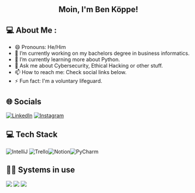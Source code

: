 <h2 align="center"> Moin, I'm Ben Köppe!</h1>

## 💻 About Me :
- 😄 Pronouns: He/Him
- 🔭 I’m currently working on my bachelors degree in business informatics.
- 🌱 I’m currently learning more about Python.
- 💬 Ask me about Cybersecurity, Ethical Hacking or other stuff.
- 📫 How to reach me: Check social links below.
- ⚡ Fun fact: I'm a voluntary lifeguard.

## 🌐 Socials
[![LinkedIn](https://img.shields.io/badge/LinkedIn-0077B5?style=for-the-badge&logo=linkedin&logoColor=white)](https://linkedin.com/in/benkoeppe) [![Instagram](https://img.shields.io/badge/Instagram-E4405F?style=for-the-badge&logo=instagram&logoColor=white)](https://instagram.com/benkoeppe)

## 💻 Tech Stack
![IntelliJ](https://img.shields.io/badge/IntelliJ_IDEA-000000.svg?style=for-the-badge&logo=intellij-idea&logoColor=white) ![Trello](https://img.shields.io/badge/Trello-0052CC?style=for-the-badge&logo=trello&logoColor=white)![Notion](https://img.shields.io/badge/Notion-000000?style=for-the-badge&logo=notion&logoColor=white)![PyCharm](https://img.shields.io/badge/PyCharm-000000.svg?&style=for-the-badge&logo=PyCharm&logoColor=white)

## 👨‍💻 Systems in use
<img src="https://img.shields.io/badge/Apple-MacBook_Pro_2021-333333?style=for-the-badge&logo=apple&logoColor=white"/>
<img src="https://img.shields.io/badge/Windows-AMD Ryzen 5 3600X / Radeon RX6700XT-333333?style=for-the-badge&logo=windows&logoColor=white"/>
<img src="https://img.shields.io/badge/Parrot OS-Pentesting Virtual Machine-333333?style=for-the-badge&logo=linux&logoColor=white"/>
